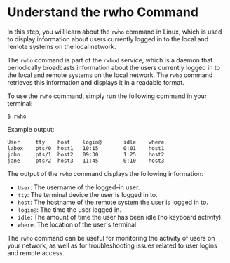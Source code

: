 # Understand the rwho Command

In this step, you will learn about the `rwho` command in Linux, which is used to display information about users currently logged in to the local and remote systems on the local network.

The `rwho` command is part of the `rwhod` service, which is a daemon that periodically broadcasts information about the users currently logged in to the local and remote systems on the local network. The `rwho` command retrieves this information and displays it in a readable format.

To use the `rwho` command, simply run the following command in your terminal:

```
$ rwho
```

Example output:

```
User     tty    host    login@       idle    where
labex    pts/0  host1   10:15        0:01    host1
john     pts/1  host2   09:30        1:25    host2
jane     pts/2  host3   11:45        0:10    host3
```

The output of the `rwho` command displays the following information:

- `User`: The username of the logged-in user.
- `tty`: The terminal device the user is logged in to.
- `host`: The hostname of the remote system the user is logged in to.
- `login@`: The time the user logged in.
- `idle`: The amount of time the user has been idle (no keyboard activity).
- `where`: The location of the user's terminal.

The `rwho` command can be useful for monitoring the activity of users on your network, as well as for troubleshooting issues related to user logins and remote access.
